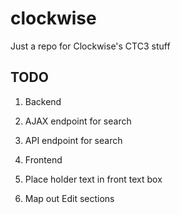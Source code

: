 # clockwise
Just a repo for Clockwise's CTC3 stuff

## TODO
1. Backend
 1. AJAX endpoint for search
 2. API endpoint for search

2. Frontend
 1. Place holder text in front text box
 2. Map out Edit sections



